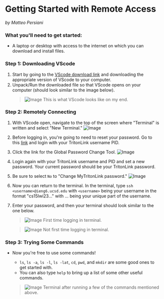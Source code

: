 # Getting Started with Remote Access
*by Matteo Persiani*

### What you'll need to get started:
* A laptop or desktop with access to the internet on which you can download and install files.

### Step 1: Downloading VScode
1. Start by going to the [VScode download link](https://code.visualstudio.com/download) and downloading the appropriate version of VScode to your computer.
2. Unpack/Run the downloaded file so that VScode opens on your computer (should look similar to the image below).
    >![Image](https://mapersiani.github.io/cse15l-lab-reports/Screenshot%202023-01-11%20at%203.15.34%20PM.png)
This is what VScode looks like on my end.

### Step 2: Remotely Connecting
1. With VScode open, navigate to the top of the screen where "Terminal" is written and select "New Terminal."
![Image](https://mapersiani.github.io/cse15l-lab-reports/Screenshot%202023-01-11%20at%205.42.09%20PM.png)
2. Before logging in, you're going to need to reset your password. Go to this [link](https://sdacs.ucsd.edu/~icc/index.php) and login with your TritonLink username PID.
3. Click the link for the Global Password Change Tool.
![Image](https://mapersiani.github.io/cse15l-lab-reports/Screenshot%202023-01-11%20at%208.21.23%20PM.png)
4. Login again with your TritonLink username and PID and set a new password. Your current password should be your TritonLink password.
5. Be sure to select `No` to "Change MyTritonLink password."
![Image](https://mapersiani.github.io/cse15l-lab-reports/Screenshot%202023-01-11%20at%208.22.28%20PM.png)
6. Now you can return to the terminal. In the terminal, type `ssh <username>@ieng6.ucsd.edu` with `<username>` being your username in the format "cs15lwi23..." with ... being your unique part of the username.
7. Enter your password, and then your terminal should look similar to the one below.
    >![Image](https://mapersiani.github.io/cse15l-lab-reports/Screenshot%202023-01-11%20at%203.21.01%20PM.png)
First time logging in terminal.

    >![Image](https://mapersiani.github.io/cse15l-lab-reports/Screenshot%202023-01-11%20at%206.00.09%20PM.png)
Not first time logging in terminal.

### Step 3: Trying Some Commands
* Now you're free to use some commands!
    * `ls`, `ls -a`, `ls -l`, `ls -lat`, `cd`, `pwd`, and `mkdir` are some good ones to get started with.
    * You can also type `help` to bring up a list of some other useful commands.

    >![Image](https://mapersiani.github.io/cse15l-lab-reports/Screenshot%202023-01-11%20at%206.41.28%20PM.png)
Terminal after running a few of the commands mentioned above.